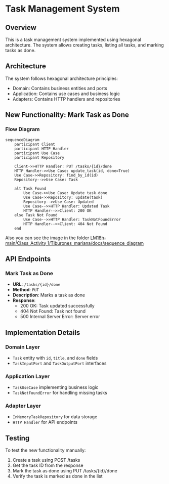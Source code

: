 # Task Management System

## Overview
This is a task management system implemented using hexagonal architecture. The system allows creating tasks, listing all tasks, and marking tasks as done.

## Architecture
The system follows hexagonal architecture principles:
- Domain: Contains business entities and ports
- Application: Contains use cases and business logic
- Adapters: Contains HTTP handlers and repositories

## New Functionality: Mark Task as Done

### Flow Diagram
```mermaid
sequenceDiagram
    participant Client
    participant HTTP Handler
    participant Use Case
    participant Repository

    Client->>HTTP Handler: PUT /tasks/{id}/done
    HTTP Handler->>Use Case: update_task(id, done=True)
    Use Case->>Repository: find_by_id(id)
    Repository-->>Use Case: Task
    
    alt Task Found
        Use Case->>Use Case: Update task.done
        Use Case->>Repository: update(task)
        Repository-->>Use Case: Updated
        Use Case-->>HTTP Handler: Updated Task
        HTTP Handler-->>Client: 200 OK
    else Task Not Found
        Use Case-->>HTTP Handler: TaskNotFoundError
        HTTP Handler-->>Client: 404 Not Found
    end
```
Also you can see the image in the folder [LM18h-main/Class_Activity_1/Tiburones_mariana/docs/sequence_diagram](docs/sequence_diagram.png)

## API Endpoints

### Mark Task as Done
- **URL**: `/tasks/{id}/done`
- **Method**: `PUT`
- **Description**: Marks a task as done
- **Response**:
  - 200 OK: Task updated successfully
  - 404 Not Found: Task not found
  - 500 Internal Server Error: Server error

## Implementation Details

### Domain Layer
- `Task` entity with `id`, `title`, and `done` fields
- `TaskInputPort` and `TaskOutputPort` interfaces

### Application Layer
- `TaskUseCase` implementing business logic
- `TaskNotFoundError` for handling missing tasks

### Adapter Layer
- `InMemoryTaskRepository` for data storage
- `HTTP Handler` for API endpoints

## Testing
To test the new functionality manually:
1. Create a task using POST /tasks
2. Get the task ID from the response
3. Mark the task as done using PUT /tasks/{id}/done
4. Verify the task is marked as done in the list
